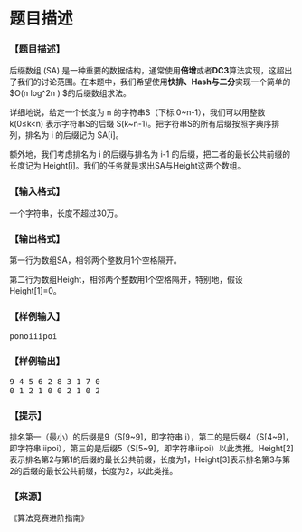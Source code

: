 # 题目描述


<h3>
【题目描述】
</h3>
<p>
后缀数组 (SA) 是一种重要的数据结构，通常使用<strong>倍增</strong>或者<strong>DC3</strong>算法实现，这超出了我们的讨论范围。在本题中，我们希望使用<strong>快排、Hash与二分</strong>实现一个简单的 $O(n log^2⁡n ) $的后缀数组求法。
</p>
<p>
详细地说，给定一个长度为 n 的字符串S（下标 0~n-1），我们可以用整数 k(0≤k&lt;n) 表示字符串S的后缀 S(k~n-1)。把字符串S的所有后缀按照字典序排列，排名为 i 的后缀记为 SA[i]。
</p>
<p>
额外地，我们考虑排名为 i 的后缀与排名为 i-1 的后缀，把二者的最长公共前缀的长度记为 Height[i]。我们的任务就是求出SA与Height这两个数组。
</p>
<h3>
【输入格式】
</h3>
<p>
一个字符串，长度不超过30万。
</p>
<h3>
【输出格式】
</h3>
<p>
第一行为数组SA，相邻两个整数用1个空格隔开。
</p>
<p>
第二行为数组Height，相邻两个整数用1个空格隔开，特别地，假设Height[1]=0。
</p>
<h3>
【样例输入】
</h3>
<pre>ponoiiipoi</pre>
<h3>
【样例输出】
</h3>
<pre>9 4 5 6 2 8 3 1 7 0
0 1 2 1 0 0 2 1 0 2
</pre>
<h3>
【提示】
</h3>
<p>
排名第一（最小）的后缀是9（S[9~9]，即字符串 i），第二的是后缀4（S[4~9]，即字符串iiipoi），第三的是后缀5（S[5~9]，即字符串iipoi）以此类推。Height[2]表示排名第2与第1的后缀的最长公共前缀，长度为1，Height[3]表示排名第3与第2的后缀的最长公共前缀，长度为2，以此类推。
</p>
<h3>
【来源】
</h3>
<p>
《算法竞赛进阶指南》
</p>
